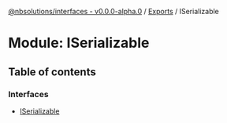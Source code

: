[@nbsolutions/interfaces - v0.0.0-alpha.0](../README.md) / [Exports](../modules.md) / ISerializable

# Module: ISerializable

## Table of contents

### Interfaces

- [ISerializable](../interfaces/ISerializable.ISerializable-1.md)
